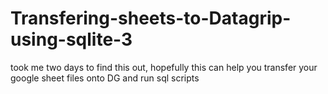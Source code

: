 # Transfering-sheets-to-Datagrip-using-sqlite-3
took me two days to find this out, hopefully this can help you transfer your google sheet files onto DG and run sql scripts  

